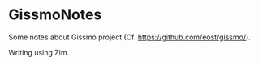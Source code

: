 # GissmoNotes
Some notes about Gissmo project (Cf. https://github.com/eost/gissmo/).

Writing using Zim.
